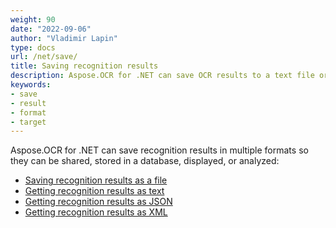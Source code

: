```yaml
---
weight: 90
date: "2022-09-06"
author: "Vladimir Lapin"
type: docs
url: /net/save/
title: Saving recognition results
description: Aspose.OCR for .NET can save OCR results to a text file or return them as text, XML, or JSON.
keywords:
- save
- result
- format
- target
---
```


Aspose.OCR for .NET can save recognition results in multiple formats so they can be shared, stored in a database, displayed, or analyzed:

- [Saving recognition results as a file](/ocr/net/save-file/)
- [Getting recognition results as text](/ocr/net/save-text/)
- [Getting recognition results as JSON](/ocr/net/save-json/)
- [Getting recognition results as XML](/ocr/net/save-xml/)
